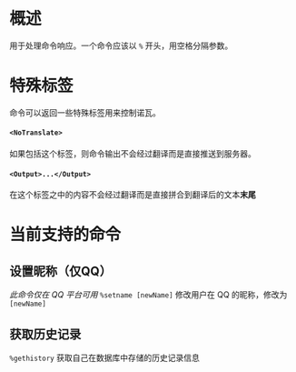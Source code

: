 # 概述
用于处理命令响应。一个命令应该以 `%` 开头，用空格分隔参数。
# 特殊标签
命令可以返回一些特殊标签用来控制诺瓦。
#### `<NoTranslate>`
如果包括这个标签，则命令输出不会经过翻译而是直接推送到服务器。
#### `<Output>...</Output>`
在这个标签之中的内容不会经过翻译而是直接拼合到翻译后的文本**末尾**
# 当前支持的命令
## 设置昵称（仅QQ）
*此命令仅在 QQ 平台可用*
`%setname [newName]`
修改用户在 QQ 的昵称，修改为 `[newName]`
## 获取历史记录
`%gethistory`
获取自己在数据库中存储的历史记录信息